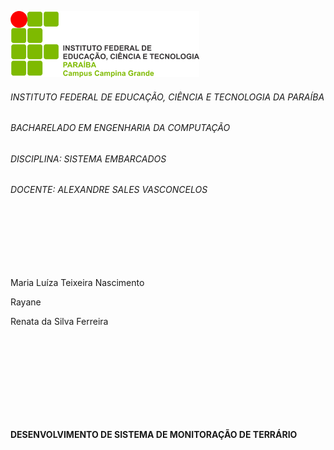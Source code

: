 ![logo IFPB](https://github.com/rafaelacirino/prototipagem/blob/main/logo_campus.png)<br>
<h6>INSTITUTO FEDERAL DE EDUCAÇÃO, CIÊNCIA E TECNOLOGIA DA PARAÍBA</h6>
<h6>BACHARELADO EM ENGENHARIA DA COMPUTAÇÃO</h6>
<h6>DISCIPLINA: SISTEMA EMBARCADOS</h6>
<h6>DOCENTE: ALEXANDRE SALES VASCONCELOS</h6>
<br>
<br>
<br>
<br>
<br>
<p>Maria Luíza Teixeira Nascimento</p>
<p>Rayane</p>
<p>Renata da Silva Ferreira</p>
<br>
<br>
<br>
<br>
<br>
<br>
<br>
<br>
<p><b>DESENVOLVIMENTO DE SISTEMA DE MONITORAÇÃO DE TERRÁRIO </b></p>
<br>
<br>
<br>
<br>
<br>
<br>
<br>
<br>
